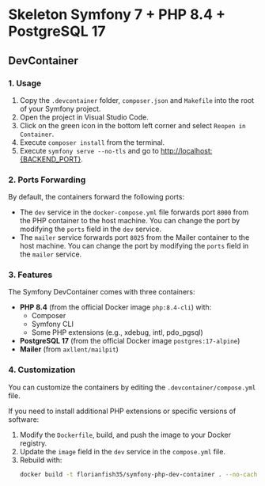 # Skeleton Symfony 7 + PHP 8.4 + PostgreSQL 17

## DevContainer

### 1. Usage

1. Copy the `.devcontainer` folder, `composer.json` and `Makefile` into the root of your Symfony project.
2. Open the project in Visual Studio Code.
3. Click on the green icon in the bottom left corner and select `Reopen in Container`.
4. Execute `composer install` from the terminal.
5. Execute `symfony serve --no-tls` and go to [http://localhost:{BACKEND_PORT}](http://localhost:{BACKEND_PORT}).

### 2. Ports Forwarding

By default, the containers forward the following ports:

- The `dev` service in the `docker-compose.yml` file forwards port `8000` from the PHP container to the host machine. You can change the port by modifying the `ports` field in the `dev` service.
- The `mailer` service forwards port `8025` from the Mailer container to the host machine. You can change the port by modifying the `ports` field in the `mailer` service.

### 3. Features

The Symfony DevContainer comes with three containers:

- **PHP 8.4** (from the official Docker image `php:8.4-cli`) with:
  - Composer
  - Symfony CLI
  - Some PHP extensions (e.g., xdebug, intl, pdo_pgsql)
- **PostgreSQL 17** (from the official Docker image `postgres:17-alpine`)
- **Mailer** (from `axllent/mailpit`)

### 4. Customization

You can customize the containers by editing the `.devcontainer/compose.yml` file.

If you need to install additional PHP extensions or specific versions of software:

1. Modify the `Dockerfile`, build, and push the image to your Docker registry.
2. Update the `image` field in the `dev` service in the `compose.yml` file.
3. Rebuild with:
   ```bash
   docker build -t florianfish35/symfony-php-dev-container . --no-cache
